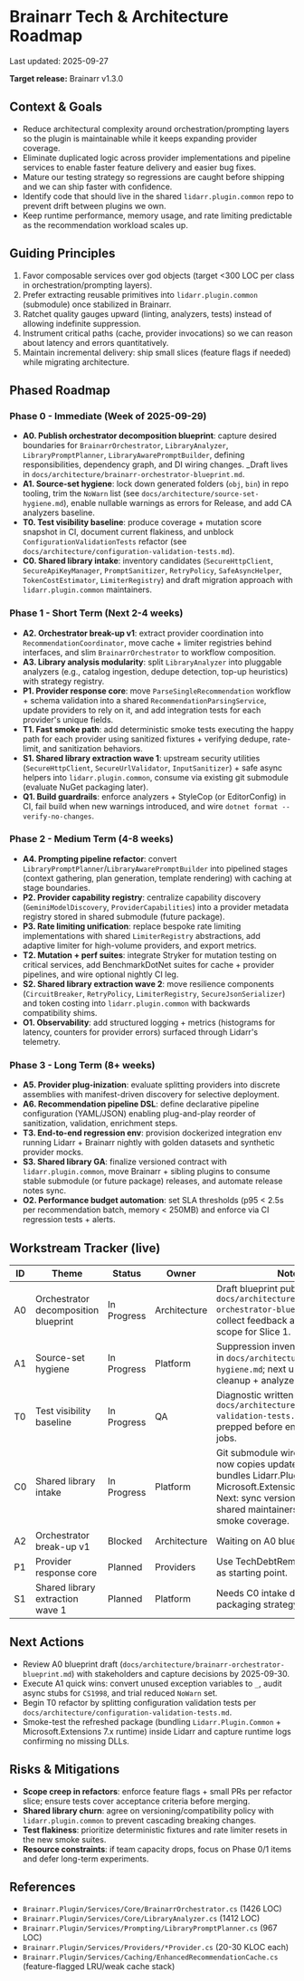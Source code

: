 # Brainarr Tech & Architecture Roadmap

Last updated: 2025-09-27

**Target release:** Brainarr v1.3.0

## Context & Goals

- Reduce architectural complexity around orchestration/prompting layers so the plugin is maintainable while it keeps expanding provider coverage.
- Eliminate duplicated logic across provider implementations and pipeline services to enable faster feature delivery and easier bug fixes.
- Mature our testing strategy so regressions are caught before shipping and we can ship faster with confidence.
- Identify code that should live in the shared `lidarr.plugin.common` repo to prevent drift between plugins we own.
- Keep runtime performance, memory usage, and rate limiting predictable as the recommendation workload scales up.

## Guiding Principles

1. Favor composable services over god objects (target <300 LOC per class in orchestration/prompting layers).
2. Prefer extracting reusable primitives into `lidarr.plugin.common` (submodule) once stabilized in Brainarr.
3. Ratchet quality gauges upward (linting, analyzers, tests) instead of allowing indefinite suppression.
4. Instrument critical paths (cache, provider invocations) so we can reason about latency and errors quantitatively.
5. Maintain incremental delivery: ship small slices (feature flags if needed) while migrating architecture.

## Phased Roadmap

### Phase 0 - Immediate (Week of 2025-09-29)

- **A0. Publish orchestrator decomposition blueprint**: capture desired boundaries for `BrainarrOrchestrator`, `LibraryAnalyzer`, `LibraryPromptPlanner`, `LibraryAwarePromptBuilder`, defining responsibilities, dependency graph, and DI wiring changes. _Draft lives in `docs/architecture/brainarr-orchestrator-blueprint.md`.
- **A1. Source-set hygiene**: lock down generated folders (`obj`, `bin`) in repo tooling, trim the `NoWarn` list (see `docs/architecture/source-set-hygiene.md`), enable nullable warnings as errors for Release, and add CA analyzers baseline.
- **T0. Test visibility baseline**: produce coverage + mutation score snapshot in CI, document current flakiness, and unblock `ConfigurationValidationTests` refactor (see `docs/architecture/configuration-validation-tests.md`).
- **C0. Shared library intake**: inventory candidates (`SecureHttpClient`, `SecureApiKeyManager`, `PromptSanitizer`, `RetryPolicy`, `SafeAsyncHelper`, `TokenCostEstimator`, `LimiterRegistry`) and draft migration approach with `lidarr.plugin.common` maintainers.

### Phase 1 - Short Term (Next 2-4 weeks)

- **A2. Orchestrator break-up v1**: extract provider coordination into `RecommendationCoordinator`, move cache + limiter registries behind interfaces, and slim `BrainarrOrchestrator` to workflow composition.
- **A3. Library analysis modularity**: split `LibraryAnalyzer` into pluggable analyzers (e.g., catalog ingestion, dedupe detection, top-up heuristics) with strategy registry.
- **P1. Provider response core**: move `ParseSingleRecommendation` workflow + schema validation into a shared `RecommendationParsingService`, update providers to rely on it, and add integration tests for each provider's unique fields.
- **T1. Fast smoke path**: add deterministic smoke tests executing the happy path for each provider using sanitized fixtures + verifying dedupe, rate-limit, and sanitization behaviors.
- **S1. Shared library extraction wave 1**: upstream security utilities (`SecureHttpClient`, `SecureUrlValidator`, `InputSanitizer`) + safe async helpers into `lidarr.plugin.common`, consume via existing git submodule (evaluate NuGet packaging later).
- **Q1. Build guardrails**: enforce analyzers + StyleCop (or EditorConfig) in CI, fail build when new warnings introduced, and wire `dotnet format --verify-no-changes`.

### Phase 2 - Medium Term (4-8 weeks)

- **A4. Prompting pipeline refactor**: convert `LibraryPromptPlanner`/`LibraryAwarePromptBuilder` into pipelined stages (context gathering, plan generation, template rendering) with caching at stage boundaries.
- **P2. Provider capability registry**: centralize capability discovery (`GeminiModelDiscovery`, `ProviderCapabilities`) into a provider metadata registry stored in shared submodule (future package).
- **P3. Rate limiting unification**: replace bespoke rate limiting implementations with shared `LimiterRegistry` abstractions, add adaptive limiter for high-volume providers, and export metrics.
- **T2. Mutation + perf suites**: integrate Stryker for mutation testing on critical services, add BenchmarkDotNet suites for cache + provider pipelines, and wire optional nightly CI leg.
- **S2. Shared library extraction wave 2**: move resilience components (`CircuitBreaker`, `RetryPolicy`, `LimiterRegistry`, `SecureJsonSerializer`) and token costing into `lidarr.plugin.common` with backwards compatibility shims.
- **O1. Observability**: add structured logging + metrics (histograms for latency, counters for provider errors) surfaced through Lidarr's telemetry.

### Phase 3 - Long Term (8+ weeks)

- **A5. Provider plug-inization**: evaluate splitting providers into discrete assemblies with manifest-driven discovery for selective deployment.
- **A6. Recommendation pipeline DSL**: define declarative pipeline configuration (YAML/JSON) enabling plug-and-play reorder of sanitization, validation, enrichment steps.
- **T3. End-to-end regression env**: provision dockerized integration env running Lidarr + Brainarr nightly with golden datasets and synthetic provider mocks.
- **S3. Shared library GA**: finalize versioned contract with `lidarr.plugin.common`, move Brainarr + sibling plugins to consume stable submodule (or future package) releases, and automate release notes sync.
- **O2. Performance budget automation**: set SLA thresholds (p95 < 2.5s per recommendation batch, memory < 250MB) and enforce via CI regression tests + alerts.

## Workstream Tracker (live)

| ID | Theme | Status | Owner | Notes |
|----|-------|--------|-------|-------|
| A0 | Orchestrator decomposition blueprint | In Progress | Architecture | Draft blueprint published at `docs/architecture/brainarr-orchestrator-blueprint.md`; collect feedback and finalize scope for Slice 1. |
| A1 | Source-set hygiene | In Progress | Platform | Suppression inventory published in `docs/architecture/source-set-hygiene.md`; next up: quick-win cleanup + analyzer baseline. |
| T0 | Test visibility baseline | In Progress | QA | Diagnostic written in `docs/architecture/configuration-validation-tests.md`; refactor plan prepped before enabling coverage jobs. |
| C0 | Shared library intake | In Progress | Platform | Git submodule wired; packaging now copies updated manifest and bundles Lidarr.Plugin.Common + Microsoft.Extensions 7.x stack. Next: sync versioning plan with shared maintainers and extend smoke coverage. |
| A2 | Orchestrator break-up v1 | Blocked | Architecture | Waiting on A0 blueprint approval. |
| P1 | Provider response core | Planned | Providers | Use TechDebtRemediation utility as starting point. |
| S1 | Shared library extraction wave 1 | Planned | Platform | Needs C0 intake decisions and packaging strategy. |

## Next Actions

- Review A0 blueprint draft (`docs/architecture/brainarr-orchestrator-blueprint.md`) with stakeholders and capture decisions by 2025-09-30.
- Execute A1 quick wins: convert unused exception variables to `_`, audit async stubs for `CS1998`, and trial reduced `NoWarn` set.
- Begin T0 refactor by splitting configuration validation tests per `docs/architecture/configuration-validation-tests.md`.
- Smoke-test the refreshed package (bundling `Lidarr.Plugin.Common` + Microsoft.Extensions 7.x runtime) inside Lidarr and capture runtime logs confirming no missing DLLs.

## Risks & Mitigations

- **Scope creep in refactors**: enforce feature flags + small PRs per refactor slice; ensure tests cover acceptance criteria before merging.
- **Shared library churn**: agree on versioning/compatibility policy with `lidarr.plugin.common` to prevent cascading breaking changes.
- **Test flakiness**: prioritize deterministic fixtures and rate limiter resets in the new smoke suites.
- **Resource constraints**: if team capacity drops, focus on Phase 0/1 items and defer long-term experiments.

## References

- `Brainarr.Plugin/Services/Core/BrainarrOrchestrator.cs` (1426 LOC)
- `Brainarr.Plugin/Services/Core/LibraryAnalyzer.cs` (1412 LOC)
- `Brainarr.Plugin/Services/Prompting/LibraryPromptPlanner.cs` (967 LOC)
- `Brainarr.Plugin/Services/Providers/*Provider.cs` (20-30 KLOC each)
- `Brainarr.Plugin/Services/Caching/EnhancedRecommendationCache.cs` (feature-flagged LRU/weak cache stack)
